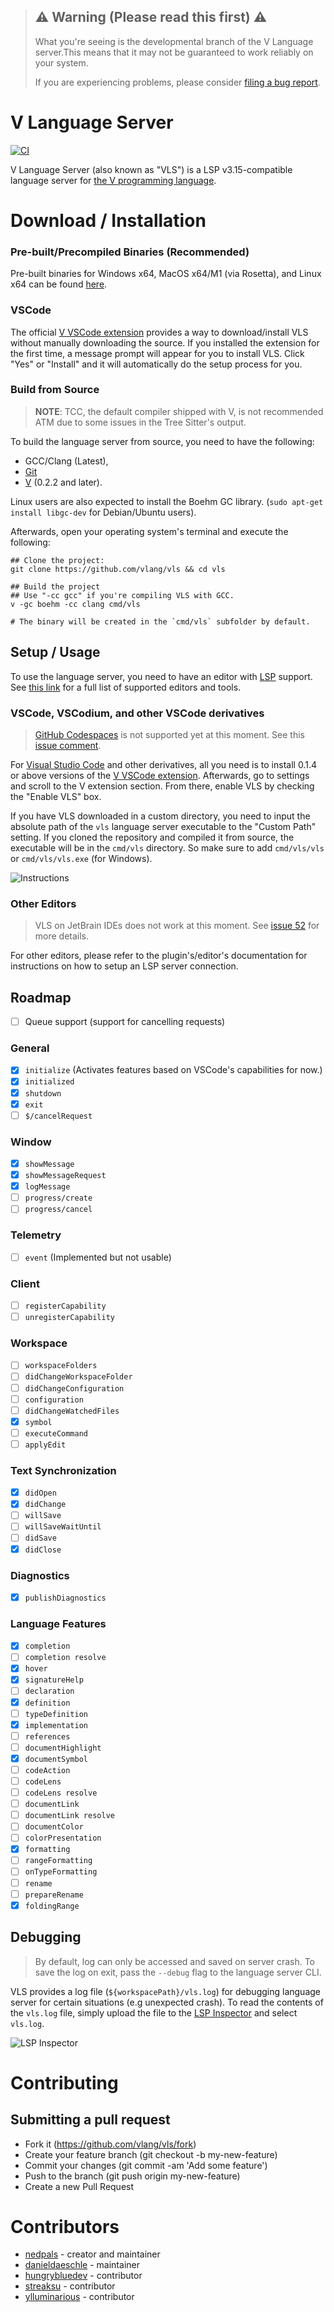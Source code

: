 > ## ⚠️ Warning (Please read this first) ⚠️
> What you're seeing is the developmental branch of the V Language server.This means that it may not be guaranteed to work reliably on your system.
>
> If you are experiencing problems, please consider [filing a bug report](https://github.com/vlang/vls/issues/new).

# V Language Server
[![CI](https://github.com/vlang/vls/actions/workflows/ci.yml/badge.svg)](https://github.com/vlang/vls/actions/workflows/ci.yml)

V Language Server (also known as "VLS") is a LSP v3.15-compatible language server for [the V programming language](https://github.com/vlang/v).

# Download / Installation
### Pre-built/Precompiled Binaries (Recommended)
Pre-built binaries for Windows x64, MacOS x64/M1 (via Rosetta), and Linux x64 can be found [here](https://github.com/vlang/vls/releases/latest). 

### VSCode
The official [V VSCode extension](https://github.com/vlang/vscode-vlang) provides a way to download/install VLS without manually downloading the source. If you installed the extension for the first time, a message prompt will appear for you to install VLS. Click "Yes" or "Install" and it will automatically do the setup process for you.

### Build from Source
> **NOTE**: TCC, the default compiler shipped with V, is not recommended ATM due to
> some issues in the Tree Sitter's output.

To build the language server from source, you need to have the following:
- GCC/Clang (Latest), 
- [Git](https://git-scm.com/download) 
- [V](https://github.com/vlang/v) (0.2.2 and later).

Linux users are also expected to install the Boehm GC library. (`sudo apt-get install libgc-dev` for Debian/Ubuntu users).

Afterwards, open your operating system's terminal and execute the following:
```
## Clone the project:
git clone https://github.com/vlang/vls && cd vls

## Build the project
## Use "-cc gcc" if you're compiling VLS with GCC.
v -gc boehm -cc clang cmd/vls

# The binary will be created in the `cmd/vls` subfolder by default.
```

## Setup / Usage
To use the language server, you need to have an editor with [LSP](https://microsoft.github.io/language-server-protocol/) support. See [this link](https://microsoft.github.io/language-server-protocol/implementors/tools/) for a full list of supported editors and tools.

### VSCode, VSCodium, and other VSCode derivatives
> [GitHub Codespaces](https://github.dev) is not supported yet at this moment. See this [issue comment](https://github.com/vlang/vscode-vlang/issues/272#issuecomment-898271911).

For [Visual Studio Code](https://code.visualstudio.com) and other derivatives, all you need is to install 0.1.4 or above versions of the [V VSCode extension](https://github.com/vlang/vscode-vlang). Afterwards, go to settings and scroll to the V extension section. From there, enable VLS by checking the "Enable VLS" box. 

If you have VLS downloaded in a custom directory, you need to input the absolute path of the `vls` language server executable to the "Custom Path" setting. If you cloned the repository and compiled it from source, the executable will be in the `cmd/vls` directory. So make sure to add `cmd/vls/vls` or `cmd/vls/vls.exe` (for Windows).

![Instructions](images/instructions.png)

### Other Editors
> VLS on JetBrain IDEs does not work at this moment. See [issue 52](https://github.com/vlang/vls/issues/52) for more details.

For other editors, please refer to the plugin's/editor's documentation for instructions on how to setup an LSP server connection.

## Roadmap
- [ ] Queue support (support for cancelling requests)

### General
- [x] `initialize` (Activates features based on VSCode's capabilities for now.)
- [x] `initialized`
- [x] `shutdown`
- [x] `exit`
- [ ] `$/cancelRequest`
<!-- - [ ] `$/progress` -->
### Window
- [x] `showMessage`
- [x] `showMessageRequest`
- [x] `logMessage`
- [ ] `progress/create`
- [ ] `progress/cancel`
### Telemetry
- [ ] `event` (Implemented but not usable)
### Client
- [ ] `registerCapability`
- [ ] `unregisterCapability`
### Workspace
- [ ] `workspaceFolders`
- [ ] `didChangeWorkspaceFolder`
- [ ] `didChangeConfiguration`
- [ ] `configuration`
- [ ] `didChangeWatchedFiles`
- [x] `symbol`
- [ ] `executeCommand`
- [ ] `applyEdit`
### Text Synchronization
- [x] `didOpen`
- [x] `didChange`
- [ ] `willSave`
- [ ] `willSaveWaitUntil`
- [ ] `didSave`
- [x] `didClose`
### Diagnostics
- [x] `publishDiagnostics`
### Language Features
- [x] `completion`
- [ ] `completion resolve`
- [x] `hover`
- [x] `signatureHelp`
- [ ] `declaration`
- [x] `definition`
- [ ] `typeDefinition`
- [x] `implementation`
- [ ] `references`
- [ ] `documentHighlight`
- [x] `documentSymbol`
- [ ] `codeAction`
- [ ] `codeLens`
- [ ] `codeLens resolve`
- [ ] `documentLink`
- [ ] `documentLink resolve`
- [ ] `documentColor`
- [ ] `colorPresentation`
- [x] `formatting`
- [ ] `rangeFormatting`
- [ ] `onTypeFormatting`
- [ ] `rename`
- [ ] `prepareRename`
- [x] `foldingRange`

## Debugging
> By default, log can only be accessed and saved on server crash.
To save the log on exit, pass the `--debug` flag to the language server CLI. 

VLS provides a log file (`${workspacePath}/vls.log`) for debugging language server for certain situations (e.g unexpected crash). To read the contents
of the `vls.log` file, simply upload the file to the [LSP Inspector](https://iwanabethatguy.github.io/language-server-protocol-inspector/) and select `vls.log`.

![LSP Inspector](images/inspector-output.png)

# Contributing
## Submitting a pull request
- Fork it (https://github.com/vlang/vls/fork)
- Create your feature branch (git checkout -b my-new-feature)
- Commit your changes (git commit -am 'Add some feature')
- Push to the branch (git push origin my-new-feature)
- Create a new Pull Request

# Contributors
- [nedpals](https://github.com/nedpals) - creator and maintainer
- [danieldaeschle](https://github.com/danieldaeschle) - maintainer
- [hungrybluedev](https://github.com/hungrybluedev) - contributor
- [streaksu](https://github.com/streaksu) - contributor
- [ylluminarious](https://github.com/ylluminarious) - contributor
